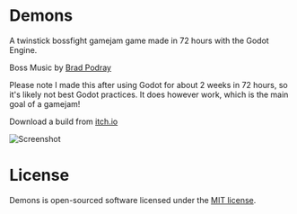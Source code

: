 # Demons
A twinstick bossfight gamejam game made in 72 hours with the Godot Engine.

Boss Music by [Brad Podray](http://maximalismmusic.com/)

Please note I made this after using Godot for about 2 weeks in 72 hours, so it's likely not best Godot practices.
It does however work, which is the main goal of a gamejam!

Download a build from [itch.io](https://dazz.itch.io/demons)

![Screenshot](https://img.itch.io/aW1hZ2UvNzcwMzUvMzU5MDMzLnBuZw==/original/1gdBuy.png)

# License
Demons is open-sourced software licensed under the [MIT license](https://opensource.org/licenses/MIT).
